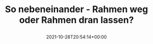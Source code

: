 ---
retweeted: false
source: <a href="https://about.twitter.com/products/tweetdeck" rel="nofollow">TweetDeck</a>
entities:
  user_mentions: []
  urls: []
  symbols: []
  media:
  - expanded_url: https://twitter.com/bascht/status/1453827472403881984/photo/1
    indices:
    - '55'
    - '78'
    url: https://t.co/w2xLqKuuZc
    media_url: http://pbs.twimg.com/media/FC0IK_6WYAICKPd.jpg
    id_str: '1453827239758422018'
    id: '1453827239758422018'
    media_url_https: https://pbs.twimg.com/media/FC0IK_6WYAICKPd.jpg
    sizes:
      large:
        w: '905'
        h: '963'
        resize: fit
      small:
        w: '639'
        h: '680'
        resize: fit
      thumb:
        w: '150'
        h: '150'
        resize: crop
      medium:
        w: '905'
        h: '963'
        resize: fit
    type: photo
    display_url: pic.twitter.com/w2xLqKuuZc
  hashtags: []
display_text_range:
- '0'
- '78'
favorite_count: '1'
id_str: '1453827472403881984'
truncated: false
retweet_count: '0'
id: '1453827472403881984'
possibly_sensitive: false
created_at: Thu Oct 28 20:54:14 +0000 2021
favorited: false
full_text: So nebeneinander - Rahmen weg oder Rahmen dran lassen?
lang: de
extended_entities:
  media:
  - expanded_url: https://twitter.com/bascht/status/1453827472403881984/photo/1
    indices:
    - '55'
    - '78'
    url: https://t.co/w2xLqKuuZc
    media_url: http://pbs.twimg.com/media/FC0IK_6WYAICKPd.jpg
    id_str: '1453827239758422018'
    id: '1453827239758422018'
    media_url_https: https://pbs.twimg.com/media/FC0IK_6WYAICKPd.jpg
    sizes:
      large:
        w: '905'
        h: '963'
        resize: fit
      small:
        w: '639'
        h: '680'
        resize: fit
      thumb:
        w: '150'
        h: '150'
        resize: crop
      medium:
        w: '905'
        h: '963'
        resize: fit
    type: photo
    display_url: pic.twitter.com/w2xLqKuuZc
  - expanded_url: https://twitter.com/bascht/status/1453827472403881984/photo/1
    indices:
    - '55'
    - '78'
    url: https://t.co/w2xLqKuuZc
    media_url: http://pbs.twimg.com/media/FC0IK_0WUAcWJRF.jpg
    id_str: '1453827239733252103'
    id: '1453827239733252103'
    media_url_https: https://pbs.twimg.com/media/FC0IK_0WUAcWJRF.jpg
    sizes:
      small:
        w: '639'
        h: '680'
        resize: fit
      large:
        w: '905'
        h: '963'
        resize: fit
      thumb:
        w: '150'
        h: '150'
        resize: crop
      medium:
        w: '905'
        h: '963'
        resize: fit
    type: photo
    display_url: pic.twitter.com/w2xLqKuuZc
tags:
- pesos/twitter
date: '2021-10-28T20:54:14+00:00'
src: https://twitter.com/bascht/status/1453827472403881984
original_url: https://twitter.com/bascht/status/1453827472403881984
type: twitter_tweet
media_url: https://img.bascht.com/twitter/pbs.twimg.com/media/FC0IK_6WYAICKPd.jpg
text: So nebeneinander - Rahmen weg oder Rahmen dran lassen?
title: 'So nebeneinander - Rahmen weg oder Rahmen dran lassen?

  '

---